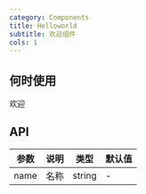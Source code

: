 ```yaml
---
category: Components
title: Helloworld
subtitle: 欢迎组件
cols: 1
---
```


## 何时使用

欢迎

## API

| 参数 | 说明 | 类型   | 默认值 |
| ---- | ---- | ------ | ------ |
| name | 名称 | string | -      |
